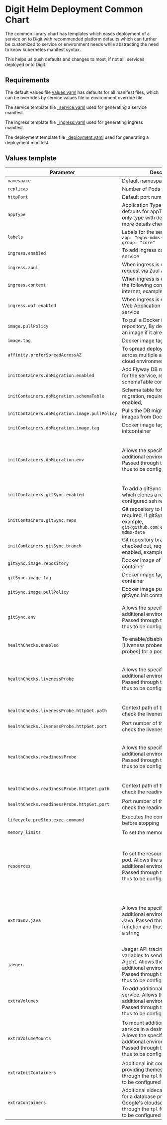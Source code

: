 
# Digit Helm Deployment Common Chart

The common library chart has templates which eases deployment of a service on to Digit with recommended platform defaults which can further be customized to service or environment needs while abstracting the need to know kubernetes manifest syntax.

This helps us push defaults and changes to most, if not all, services deployed onto Digit.

## Requirements

The default values file [values.yaml](https://github.com/egovernments/DIGIT-DevOps/blob/master/deploy-as-code/helm/charts/common/values.yaml) has defaults for all manifest files, which can be overrides by service values file or environment override file.

The service template file [_service.yaml](https://github.com/egovernments/DIGIT-DevOps/blob/master/deploy-as-code/helm/charts/common/templates/_service.yaml) used for generating a service manifest.

The ingress template file [_ingress.yaml](https://github.com/egovernments/DIGIT-DevOps/blob/master/deploy-as-code/helm/charts/common/templates/_ingress.yaml) used for generating ingress manifest.

The deployment template file [_deployment.yaml](https://github.com/egovernments/DIGIT-DevOps/blob/master/deploy-as-code/helm/charts/common/templates/_deployment.yaml) used for generating a deployment manifest.

## Values template

Parameter | Description | Default
--- | --- | ---
`namespace` | Default namespace for the service | `egov`
`replicas` | Number of Pods to be created | `1`
`httpPort` | Default port number for the service | `8080`
`appType` | Application Type to configure defaults for appType, "java-spring" only type with defaults for now. For more details check [values.yaml](https://github.com/egovernments/DIGIT-DevOps/blob/master/deploy-as-code/helm/charts/common/values.yaml) | ` `
`labels` | Labels for the service, for example, <br/>`app: "egov-mdms-service"`<br/>`group: "core"` | `''`
`ingress.enabled` | To add ingress controller for the service  | `false`
`ingress.zuul` | When ingress is enabled, routes the request via Zuul API gateway | `false` 
`ingress.context` | When ingress is enabled, exposes the following context path to the internet, example `user` | `` 
`ingress.waf.enabled` | When ingress is enabled, Enable Web Application Firewall for the service | `true`
`image.pullPolicy` |  To pull a Docker image from Docker repository, By default skip pulling an image if it already exists | `IfNotPresent`
`image.tag` | Docker image tag for the service | `latest`
`affinity.preferSpreadAcrossAZ` | To spread deployment replicas across multiple availability zones in cloud environment | `true`
`initContainers.dbMigration.enabled` | Add Flyway DB migration container for the service, requires schemaTable configuration! | `false`
`initContainers.dbMigration.schemaTable` | Schema table for the flyway db migration, required, if db migration enabled,  | `''`
`initContainers.dbMigration.image.pullPolicy` | Pulls the DB migration docker images from Docker repository | `IfNotPresent`
`initContainers.dbMigration.image.tag` | Docker image tag for the initcontainer | `latest`
`initContainers.dbMigration.env` | Allows the specification of additional environment variables. Passed through the tpl function and thus to be configured a string | `For Eg:` <br/> `env: \|` <br/> &nbsp;  &nbsp; &nbsp;  &nbsp; `- name: "FLYWAY_USER"` <br/> &nbsp;  &nbsp; &nbsp;  &nbsp; &nbsp; &nbsp; `valueFrom:` <br/> &nbsp;  &nbsp; &nbsp;  &nbsp; &nbsp; &nbsp; &nbsp; &nbsp; `secretKeyRef:` <br/> &nbsp;  &nbsp; &nbsp;  &nbsp; &nbsp; &nbsp; &nbsp; &nbsp; &nbsp; &nbsp; &nbsp; &nbsp; `name: db` <br/> &nbsp;  &nbsp; &nbsp;  &nbsp; &nbsp; &nbsp; &nbsp; &nbsp; &nbsp; &nbsp; &nbsp; &nbsp; `key: flyway-username` <br/> For more details check [values.yaml](https://github.com/egovernments/DIGIT-DevOps/blob/master/deploy-as-code/helm/charts/common/values.yaml)
`initContainers.gitSync.enabled` | To add a gitSync init container which clones a repository using configured ssh read token | `false`
`initContainers.gitSync.repo` | Git repository to be checked out, required, if gitSync enabled, example, `git@github.com:egovernments/egov-mdms-data`  | `''`
`initContainers.gitSync.branch` | Git repository branch to be checked out, required, if gitSync enabled, example, `master`  | `''`
`gitSync.image.repository` | Docker image of the gitSync init container  | `k8s.gcr.io/git-sync`
`gitSync.image.tag` | Docker image tag of the gitSync init container | `v3.1.1`
`gitSync.image.pullPolicy` |  Docker image pull policy for gitSync init container | `IfNotPresent`
`gitSync.env` | Allows the specification of additional environment variables. Passed through the tpl function and thus to be configured a string |  `For Eg:` <br/> `env: \|` <br/> &nbsp;  &nbsp; &nbsp;  &nbsp; `- name: "GIT_SYNC_REPO"` <br/> &nbsp;  &nbsp; &nbsp;  &nbsp; &nbsp; &nbsp; `value: "{{ .Values.initContainers.gitSync.repo }}"` <br/> For more details check [values.yaml](https://github.com/egovernments/DIGIT-DevOps/blob/master/deploy-as-code/helm/charts/common/values.yaml)
`healthChecks.enabled` | To enable/disable healthchecks [Liveness probes and Readiness probes] for a pod | `false`
`healthChecks.livenessProbe` | Allows the specification of additional environment variables. Passed through the tpl function and thus to be configured a string | `For Eg:` <br/> `livenessProbe: \|` <br/> &nbsp;  &nbsp; &nbsp;  &nbsp; `httpGet:` <br/> &nbsp;  &nbsp; &nbsp;  &nbsp; &nbsp; &nbsp; &nbsp; &nbsp; `path: "{{ .Values.healthChecks.livenessProbePath }}"` <br/> &nbsp;  &nbsp; &nbsp;  &nbsp; `initialDelaySeconds: 60` <br/> For more details check [values.yaml](https://github.com/egovernments/DIGIT-DevOps/blob/master/deploy-as-code/helm/charts/common/values.yaml)
`healthChecks.livenessProbe.httpGet.path` | Context path of the service to check the liveness of a pod | `{{ .Values.healthChecks.livenessProbePath }}`
`healthChecks.livenessProbe.httpGet.port` | Port number of the service to check the liveness of a pod | `{{ .Values.httpPort }}`
`healthChecks.readinessProbe` | Allows the specification of additional environment variables. Passed through the tpl function and thus to be configured a string | `For Eg:` <br/> `readinessProbe: \|` <br/> &nbsp;  &nbsp; &nbsp;  &nbsp; `httpGet:` <br/> &nbsp;  &nbsp; &nbsp;  &nbsp; &nbsp; &nbsp; &nbsp; &nbsp; `path: "{{ .Values.healthChecks.readinessProbePath }}"` <br/> &nbsp;  &nbsp; &nbsp;  &nbsp; `initialDelaySeconds: 60` <br/> For more details check [values.yaml](https://github.com/egovernments/DIGIT-DevOps/blob/master/deploy-as-code/helm/charts/common/values.yaml)
`healthChecks.readinessProbe.httpGet.path` | Context path of the service to check the readiness of a pod | `{{ .Values.healthChecks.readinessProbePath }}`
`healthChecks.readinessProbe.httpGet.port` | Port number of the service to check the readiness of a pod | `{{ .Values.httpPort }}`
`lifecycle.preStop.exec.command` | Executes the command in the pod before stopping | `- sh`<br/> `- -c` <br/> `- "sleep 10"`
`memory_limits` | To set the memory limit for the pod | `512Mi`
`resources` | To set the resource limits for the pod. Allows the specification of additional environment variables. Passed through the tpl function and thus to be configured a string | `resources: \|` <br/> &nbsp;  &nbsp; `{{- if eq .Values.appType "java-spring" -}}` <br/> &nbsp;  &nbsp; `requests:` <br/> &nbsp;  &nbsp; &nbsp;  &nbsp; `memory: {{ .Values.memory_limits \| quote }}` <br/> &nbsp;  &nbsp; `limits:` <br/> &nbsp;  &nbsp; &nbsp;  &nbsp; `memory: {{ .Values.memory_limits \| quote }}` <br/> &nbsp;  &nbsp; `{{- end -}}`
`extraEnv.java` | Allows the specification of additional environment variables for Java. Passed through the tpl function and thus to be configured a string | `For Eg:` <br/> `java: \|` <br/> &nbsp;  &nbsp; &nbsp;  &nbsp; `- name: SPRING_DATASOURCE_URL` <br/> &nbsp;  &nbsp; &nbsp; &nbsp; &nbsp;  &nbsp; `valueFrom:` <br/> &nbsp;  &nbsp; &nbsp; &nbsp; &nbsp; &nbsp; &nbsp; &nbsp; `configMapKeyRef:` <br/> &nbsp;  &nbsp; &nbsp; &nbsp; &nbsp; &nbsp; &nbsp; &nbsp; &nbsp; &nbsp; `name: egov-config` <br/> &nbsp;  &nbsp; &nbsp; &nbsp; &nbsp; &nbsp; &nbsp; &nbsp; &nbsp; &nbsp; `key: db-url` <br/> For more details check [values.yaml](https://github.com/egovernments/DIGIT-DevOps/blob/master/deploy-as-code/helm/charts/common/values.yaml)
`jaeger` | Jaeger API tracing environment variables to send traces to Jaeger Agent.  Allows the specification of additional environment variables. Passed through the tpl function and thus to be configured a string | `For Eg:` <br/> `jaeger: \|` <br/> &nbsp;  &nbsp; &nbsp;  &nbsp; `- name: JAEGER_AGENT_PORT` <br/> &nbsp;  &nbsp; &nbsp;  &nbsp; &nbsp;  &nbsp; `port: 6831` <br/> For more details check [values.yaml](https://github.com/egovernments/DIGIT-DevOps/blob/master/deploy-as-code/helm/charts/common/values.yaml)
`extraVolumes` | To add additional volumes to the service.  Allows the specification of additional environment variables. Passed through the tpl function and thus to be configured a string | `For Eg:` <br/> `extraVolumes: \|` <br/> &nbsp;  &nbsp; `- name: new-volume` <br/> &nbsp;  &nbsp; &nbsp; &nbsp; `configMap:` <br/> &nbsp;  &nbsp; &nbsp;  &nbsp; &nbsp;  &nbsp; `name: service-new-volume`
`extraVolumeMounts` | To mount additional volumes to the service in a desired mount path.  Allows the specification of additional environment variables. Passed through the tpl function and thus to be configured a string | `For Eg:` <br/> `extraVolumeMounts: \|` <br/> &nbsp;  &nbsp; `- mountPath: /opt/service-path/file.conf` <br/> &nbsp;  &nbsp; &nbsp; &nbsp; `configMap:` <br/> &nbsp;  &nbsp; &nbsp;  &nbsp; &nbsp;  &nbsp; `name: new-volume` <br/> &nbsp;  &nbsp; &nbsp;  &nbsp; &nbsp;  &nbsp; `subPath: file.conf`
`extraInitContainers` | Additional init containers, e. g. for providing themes, etc. Passed through the `tpl` function and thus to be configured a string | `""`
`extraContainers` | Additional sidecar containers, e. g. for a database proxy, such as Google's cloudsql-proxy. Passed through the `tpl` function and thus to be configured a string | `""`\


